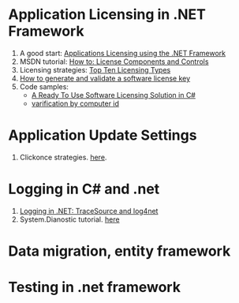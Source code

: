 # Application Licensing in .NET Framework
1.  A good start: [Applications Licensing using the .NET Framework](https://www.developer.com/net/csharp/article.php/3074001/Applications-Licensing-using-the-NET-Framework.htm)
2.  MSDN tutorial: [How to: License Components and Controls](https://msdn.microsoft.com/library/8e66c1ed-a445-4b26-8185-990b6e2bbd57?f=255&MSPPError=-2147217396)
3.  Licensing strategies: [Top Ten Licensing Types](https://www.itassetmanagement.net/2014/12/08/top-ten-licensing-types/)
4.  [How to generate and validate a software license key](https://stackoverflow.com/questions/599837/how-to-generate-and-validate-a-software-license-key)
5.  Code samples:
    * [A Ready To Use Software Licensing Solution in C#](https://www.codeproject.com/Articles/996001/A-Ready-To-Use-Software-Licensing-Solution-in-Csha)
    * [varification by computer id](https://www.codeproject.com/Articles/15496/Application-Trial-Maker-2)
    

# Application Update Settings
1. Clickonce strategies. [here](https://docs.microsoft.com/en-us/visualstudio/deployment/choosing-a-clickonce-update-strategy?view=vs-2017).

# Logging in C# and .net
1. [Logging in .NET: TraceSource and log4net](https://logmatic.io/blog/logging-in-net-the-power-of-c-logs/)
2. System.Dianostic tutorial. [here](http://www.thejoyofcode.com/from_zero_to_logging_with_system_diagnostics_in_15_minutes.aspx)

 
# Data migration, entity framework

# Testing in .net framework
